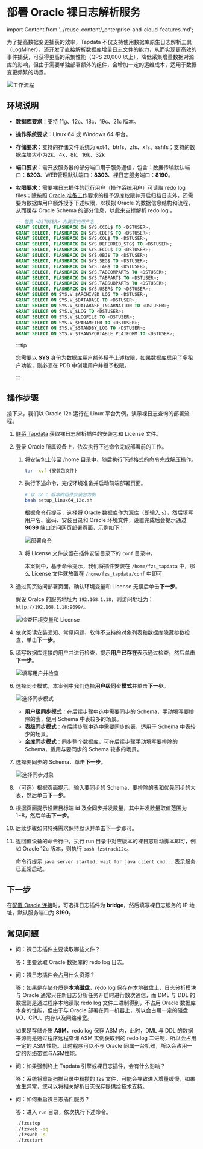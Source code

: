 # 部署 Oracle 裸日志解析服务
import Content from '../reuse-content/_enterprise-and-cloud-features.md';

<Content />

为了提高数据变更捕获的效率，Tapdata 不仅支持使用数据库原生日志解析工具（LogMiner），还开发了直接解析数据库增量日志文件的能力，从而实现更高效的事件捕获，可获得更高的采集性能（QPS 20,000 以上），降低采集增量数据对源库的影响，但由于需要单独部署额外的组件，会增加一定的运维成本，适用于数据变更频繁的场景。

![工作流程](../images/raw_logs_workflow.png)

## 环境说明

* **数据库要求**：支持 11g、12c、18c、19c、21c 版本。
* **操作系统要求**：Linux 64 或 Windows 64 平台。
* **存储要求**：支持的存储文件系统为 ext4、btrfs、zfs、xfs、sshfs；支持的数据库块大小为2k、4k、8k、16k、32k
* **端口要求**：需开放服务器的部分端口用于服务通信，包含：数据传输默认端口：**8203**、WEB管理默认端口：**8303**、裸日志服务端口：**8190**。
* **权限要求**：需要裸日志插件的运行用户（操作系统用户）可读取 redo log files；除按照 [Oracle 准备工作](../../prerequisites/on-prem-databases/oracle#source)要求的授予源库权限并开启归档日志外，还需要为数据库用户额外授予下述权限，以模拟 Oracle 的数据信息结构和流程，从而缓存 Oracle Schema 的部分信息，以此来支撑解析 redo log 。
  
  ```sql
  -- 替换 <DSTUSER> 为真实的用户名
  GRANT SELECT, FLASHBACK ON SYS.CCOL$ TO <DSTUSER>;
  GRANT SELECT, FLASHBACK ON SYS.CDEF$ TO <DSTUSER>;
  GRANT SELECT, FLASHBACK ON SYS.COL$ TO <DSTUSER>;
  GRANT SELECT, FLASHBACK ON SYS.DEFERRED_STG$ TO <DSTUSER>;
  GRANT SELECT, FLASHBACK ON SYS.ECOL$ TO <DSTUSER>;
  GRANT SELECT, FLASHBACK ON SYS.OBJ$ TO <DSTUSER>;
  GRANT SELECT, FLASHBACK ON SYS.SEG$ TO <DSTUSER>;
  GRANT SELECT, FLASHBACK ON SYS.TAB$ TO <DSTUSER>;
  GRANT SELECT, FLASHBACK ON SYS.TABCOMPART$ TO <DSTUSER>;
  GRANT SELECT, FLASHBACK ON SYS.TABPART$ TO <DSTUSER>;
  GRANT SELECT, FLASHBACK ON SYS.TABSUBPART$ TO <DSTUSER>;
  GRANT SELECT, FLASHBACK ON SYS.USER$ TO <DSTUSER>;
  GRANT SELECT ON SYS.V_$ARCHIVED_LOG TO <DSTUSER>;
  GRANT SELECT ON SYS.V_$DATABASE TO <DSTUSER>;
  GRANT SELECT ON SYS.V_$DATABASE_INCARNATION TO <DSTUSER>;
  GRANT SELECT ON SYS.V_$LOG TO <DSTUSER>;
  GRANT SELECT ON SYS.V_$LOGFILE TO <DSTUSER>;
  GRANT SELECT ON SYS.V_$PARAMETER TO <DSTUSER>;
  GRANT SELECT ON SYS.V_$STANDBY_LOG TO <DSTUSER>;
  GRANT SELECT ON SYS.V_$TRANSPORTABLE_PLATFORM TO <DSTUSER>;
  ```
  
  :::tip
  
  您需要以 **SYS** 身份为数据库用户额外授予上述权限，如果数据库启用了多租户功能，则必须在 PDB 中创建用户并授予权限。
  
  :::

## 操作步骤

接下来，我们以 Oracle 12c 运行在 Linux 平台为例，演示裸日志查询的部署流程。

1. [联系 Tapdata](mailto:team@tapdata.io) 获取裸日志解析插件的安装包和 License 文件。

2. 登录 Oracle 所属设备上，依次执行下述命令完成部署前的工作。

   1. 将安装包上传至 /home 目录中，随后执行下述格式的命令完成解压操作。

      ```bash
      tar -xvf {安装包文件}
      ```

   2. 执行下述命令，完成环境准备并启动前端部署页面。

      ```bash
      # 以 12 c 版本的组件安装包为例
      bash setup_linux64_12c.sh
      ```

      根据命令行提示，选择将 Oracle 数据库作为源库（即输入 `s`），然后填写用户名、密码、安装目录和 Oracle 环境文件，设置完成后会提示通过 **9099** 端口访问网页部署页面，示例如下：

      ![部署命令](../images/deploy_fzs.png)

   3. 将 License 文件放置在插件安装目录下的 `conf` 目录中。

      本案例中，基于命令提示，我们将插件安装在 `/home/fzs_tapdata` 中，那么 License 文件就放置在 `/home/fzs_tapdata/conf` 中即可

3. 通过网页访问部署页面，确认环境变量和 License 无误后单击**下一步**。

      假设 Oralce 的服务地址为 `192.168.1.18`，则访问地址为：`http://192.168.1.18:9099/`。

      ![检查环境变量和 License](../images/check_env.png)

4. 依次阅读安装须知、常见问题、软件不支持的对象列表和数据库隐藏参数检查，单击**下一步**。


5. 填写数据库连接的用户并进行检查，提示**用户已存在**表示通过检查，然后单击**下一步**。

   ![填写用户并检查](../images/check_user.png)

6. 选择同步模式，本案例中我们选择**用户级同步模式**并单击**下一步**。

   ![选择同步模式](../images/select_sync_mode.png)

   * **用户级同步模式**：在后续步骤中选中需要同步的 Schema，手动填写要排除的表，使用 Schema 中表较多的场景。
   * **表级同步模式**：在后续步骤中选中需要同步的表，适用于 Schema 中表较少的场景。
   * **全库同步模式**：同步整个数据库，可在后续步骤手动填写要排除的 Schema，适用与要同步的 Schema 较多的场景。

7. 选择要同步的 Schema，单击**下一步**。

   ![选择同步对象](../images/select_schema.png)

8. （可选）根据页面提示，输入要同步的 Schema、要排除的表和优先同步的大表，然后单击**下一步**。

9. 根据页面提示设置目标端 id 及全同步并发数量，其中并发数量取值范围为 1~8，然后单击**下一步**。

10. 后续步骤如何特殊需求保持默认并单击**下一步**即可。

11. 返回值设备的命令行中，执行 run 目录中对应版本的裸日志启动脚本即可，例如 Oracle 12c 版本，则执行 `bash fzstrack12c`。

    命令行提示 `java server started, wait for java client cmd...` 表示服务已正常启动。



## 下一步

在[配置 Oracle 连接](../prerequisites/on-prem-databases/oracle.md)时，可选择日志插件为 **bridge**，然后填写裸日志服务的 IP 地址，默认服务端口为 **8190**。



## 常见问题

* 问：裸日志插件主要读取哪些文件？

  答：主要读取 Oracle 数据库的 redo log 日志。

* 问：裸日志插件会占用什么资源？

  答：如果是存储介质是**本地磁盘**，redo log 保存在本地磁盘上，日志分析模块与 Oracle 通常只在新日志分析任务开启时进行数次通信，而 DML 与 DDL 的数据则是通过程序本地读取 redo log 文件二进制得到，不占用 Oracle 数据库本身的性能，但由于与 Oracle 部署在同一机器上，所以会占用一定的磁盘 I/O、CPU、内存以及网络带宽。

  如果是存储介质 **ASM**，redo log 保存 ASM 内，此时，DML 与 DDL 的数据来源则是通过程序远程查询 ASM 实例获取到的 redo log  二进制，所以会占用一定的 ASM 性能。此时程序可以不与 Oracle 同属一台机器，所以会占用一定的网络带宽与ASM性能。

* 问：如果强制终止 Tapdata 引擎或裸日志插件，会有什么影响？

  答：系统将重新扫描目录中积攒的 fzs 文件，可能会导致进入增量缓慢，如果发生异常，您可以将相关解析日志保存提供给技术支持。

* 问：如何重启裸日志插件服务？

  答：进入 `run` 目录，依次执行下述命令。

  ```bash
  ./fzsstop
  ./fzsweb -sq
  ./fzsweb -s
  ./fzsstart
  ```

  